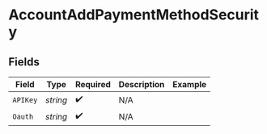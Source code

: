 # AccountAddPaymentMethodSecurity


## Fields

| Field              | Type               | Required           | Description        | Example            |
| ------------------ | ------------------ | ------------------ | ------------------ | ------------------ |
| `APIKey`           | *string*           | :heavy_check_mark: | N/A                |                    |
| `Oauth`            | *string*           | :heavy_check_mark: | N/A                |                    |